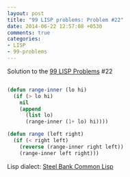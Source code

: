 ```yaml
---
layout: post
title: "99 LISP problems: Problem #22"
date: 2014-06-22 12:57:08 +0530
comments: true
categories: 
- LISP
- 99-problems
---
```


Solution to the [99 LISP Problems][99prob] #22


```cl

(defun range-inner (lo hi)
  (if (> lo hi)
    nil
    (append
      (list lo)
      (range-inner (1+ lo) hi))))

(defun range (left right)
  (if (< right left)
    (reverse (range-inner right left))
    (range-inner left right)))

```


Lisp dialect: [Steel Bank Common Lisp][sbcl]

<!--links-->
[99prob]: http://www.ic.unicamp.br/~meidanis/courses/mc336/2006s2/funcional/L-99_Ninety-Nine_Lisp_Problems.html
[sbcl]: http://www.sbcl.org/
